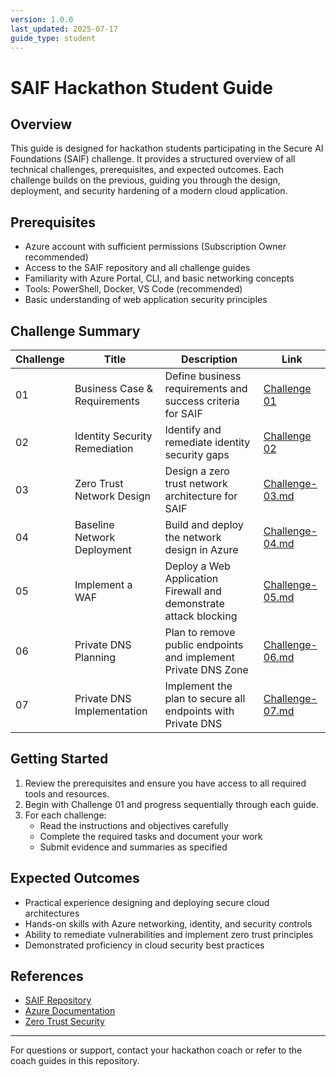 ```yaml
---
version: 1.0.0
last_updated: 2025-07-17
guide_type: student
---
```


# SAIF Hackathon Student Guide

## Overview
This guide is designed for hackathon students participating in the Secure AI Foundations (SAIF) challenge. It provides a structured overview of all technical challenges, prerequisites, and expected outcomes. Each challenge builds on the previous, guiding you through the design, deployment, and security hardening of a modern cloud application.

## Prerequisites
- Azure account with sufficient permissions (Subscription Owner recommended)
- Access to the SAIF repository and all challenge guides
- Familiarity with Azure Portal, CLI, and basic networking concepts
- Tools: PowerShell, Docker, VS Code (recommended)
- Basic understanding of web application security principles

## Challenge Summary
| Challenge | Title | Description | Link |
|-----------|-------|-------------|------|
| 01 | Business Case & Requirements | Define business requirements and success criteria for SAIF | [Challenge 01](./Challenge-01.md) |
| 02 | Identity Security Remediation | Identify and remediate identity security gaps | [Challenge 02](./Challenge-02.md) |
| 03 | Zero Trust Network Design | Design a zero trust network architecture for SAIF | [Challenge-03.md](./Challenge-03.md) |
| 04 | Baseline Network Deployment | Build and deploy the network design in Azure | [Challenge-04.md](./Challenge-04.md) |
| 05 | Implement a WAF | Deploy a Web Application Firewall and demonstrate attack blocking | [Challenge-05.md](./Challenge-05.md) |
| 06 | Private DNS Planning | Plan to remove public endpoints and implement Private DNS Zone | [Challenge-06.md](./Challenge-06.md) |
| 07 | Private DNS Implementation | Implement the plan to secure all endpoints with Private DNS | [Challenge-07.md](./Challenge-07.md) |

## Getting Started
1. Review the prerequisites and ensure you have access to all required tools and resources.
2. Begin with Challenge 01 and progress sequentially through each guide.
3. For each challenge:
   - Read the instructions and objectives carefully
   - Complete the required tasks and document your work
   - Submit evidence and summaries as specified

## Expected Outcomes
- Practical experience designing and deploying secure cloud architectures
- Hands-on skills with Azure networking, identity, and security controls
- Ability to remediate vulnerabilities and implement zero trust principles
- Demonstrated proficiency in cloud security best practices

## References
- [SAIF Repository](https://github.com/jonathan-vella/SAIF)
- [Azure Documentation](https://learn.microsoft.com/en-us/azure/)
- [Zero Trust Security](https://learn.microsoft.com/en-us/security/zero-trust/)

---

For questions or support, contact your hackathon coach or refer to the coach guides in this repository.
